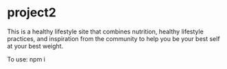 # project2

This is a healthy lifestyle site that combines nutrition, healthy lifestyle practices, and inspiration from the community to help you be your best self at your best weight. 

To use: npm i 
